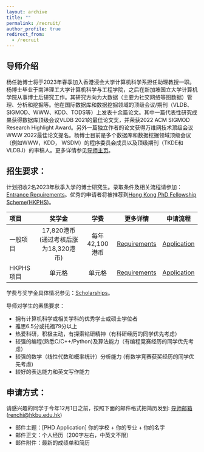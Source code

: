 ```yaml
---
layout: archive
title: ""
permalink: /recruit/
author_profile: true
redirect_from:
  - /recruit
---
```



## 导师介绍
杨任驰博士将于2023年春季加入香港浸会大学计算机科学系担任助理教授一职。杨博士毕业于南洋理工大学计算机科学与工程学院，之后在新加坡国立大学计算机学院从事博士后研究工作。其研究方向为大数据（主要为社交网络等图数据）管理、分析和挖掘等。他在国际数据库和数据挖掘领域的顶级会议/期刊（VLDB、SIGMOD、WWW、KDD、TODS等）上发表十余篇论文。其中一篇代表性研究成果获得数据库顶级会议VLDB 2021的最佳论文奖，并荣获2022 ACM SIGMOD Research Highlight Award。另外一篇独立作者的论文获得万维网技术顶级会议WWW 2022最佳论文提名。杨博士目前是多个数据库和数据挖掘领域顶级会议（例如WWW，KDD， WSDM）的程序委员会成员以及顶级期刊（TKDE和VLDBJ）的审稿人。更多详情参见[导师主页](https://www.comp.hkbu.edu.hk/~renchi)。

## 招生要求：
计划招收2名2023年秋季入学的博士研究生。录取条件及相关流程请参加：[Entrance Requirements](https://www.comp.hkbu.edu.hk/v1/?pid=70)。优秀的申请者将被推荐到[Hong Kong PhD Fellowship Scheme(HKPHS)](https://www.comp.hkbu.edu.hk/v1/?page=hkpfs-info)。

| 项目 | 奖学金 | 学费 |更多详情|申请流程|
| :-----| :----: |:----: |:----: |:----:|
| 一般项目 | 17,820港币(通过考核后涨为18,320港币) | 每年42,100港币 |[Requirements](https://www.comp.hkbu.edu.hk/v1/?pid=70)|[Application](https://gs.hkbu.edu.hk/admission/research-postgraduate-programmes/application)|
| HKPHS项目 | 单元格 | 单元格 |[Requirements](https://www.comp.hkbu.edu.hk/v1/?page=hkpfs-info)|[Application](https://gs.hkbu.edu.hk/admission/hong-kong-phd-fellowship-scheme/application)|

学费与奖学金具体情况参见：[Scholarships](https://gs.hkbu.edu.hk/admission/research-postgraduate-programmes/fees-scholarships-and-financial-aid)。
<!-- ![hkpfs](https://www.comp.hkbu.edu.hk/~xinhuang/images/HKPFS.png) -->

<!-- 学校要求参见：[Application](https://gs.hkbu.edu.hk/programmes/doctor-of-philosophy-master-of-philosophy-department-of-computer-science)  -->

导师对学生的素质要求：
- 拥有计算机科学或相关学科的优秀学士或硕士学位者
- 雅思6.5分或托福79分以上
- 热爱科研，积极主动，有探索钻研精神（有科研经历的同学优先考虑）
- 较强的编程(熟悉C/C++/Python)及算法能力（有编程竞赛经历的同学优先考虑）
- 较强的数学（线性代数和概率统计）分析能力 (有数学竞赛获奖经历的同学优先考虑)
- 较好的表达能力和英文写作能力

## 申请方式：
请感兴趣的同学于今年12月1日之前，按照下面的邮件格式把简历发到: [导师邮箱](mailto:renchi@hkbu.edu.hk)(renchi@hkbu.edu.hk)
- 邮件主题：[PHD Application]  你的学校 + 你的专业 + 你的名字
- 邮件正文：个人经历（200字左右，中英文不限）
- 邮件附件：最新的成绩单和简历
